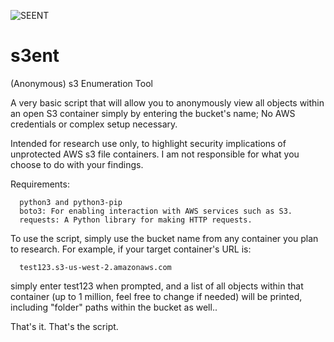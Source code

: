 ![SEENT](https://github.com/datas0lutions/s3ent/assets/134785585/70ee65fe-19d2-4231-a694-2a8f51581737)

# s3ent
(Anonymous) s3 Enumeration Tool

A very basic script that will allow you to anonymously view all objects within an open S3 container simply by entering the bucket's name; No AWS credentials or complex setup necessary. 

Intended for research use only, to highlight security implications of unprotected AWS s3 file containers. I am not responsible for what you choose to do with your findings.



Requirements:

      python3 and python3-pip 
      boto3: For enabling interaction with AWS services such as S3.
      requests: A Python library for making HTTP requests.
      
      

To use the script, simply use the bucket name from any container you plan to research. For example, if your target container's URL is:

      test123.s3-us-west-2.amazonaws.com
      
simply enter test123 when prompted, and a list of all objects within that container (up to 1 million, feel free to change if needed) will be printed, including "folder" paths within the bucket as well..

That's it. That's the script.


     
